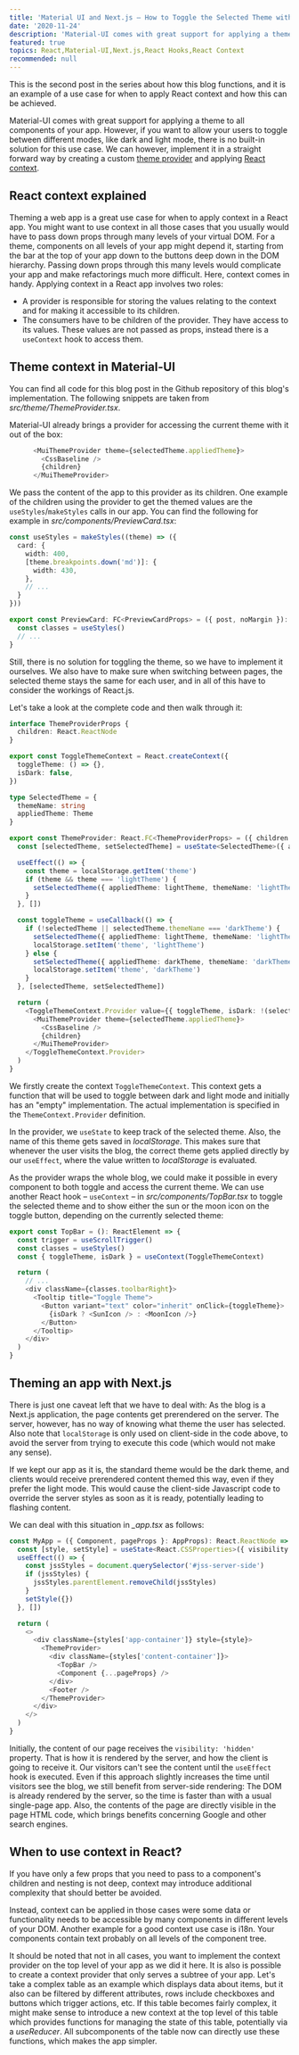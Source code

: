 ```yaml
---
title: 'Material UI and Next.js – How to Toggle the Selected Theme with React Context'
date: '2020-11-24'
description: 'Material-UI comes with great support for applying a theme to all components of your app. However, if you want to allow your users to toggle between different modes, like dark and light mode, there is no built-in solution for this use case. In this post, we are going to see how this feature can be easily implemented with React context.'
featured: true
topics: React,Material-UI,Next.js,React Hooks,React Context
recommended: null
---
```


This is the second post in the series about how this blog functions, and it is an example of a use case for when to apply React context and how this can be achieved.

Material-UI comes with great support for applying a theme to all components of your app. However, if you want to allow your users to toggle between different modes, like dark and light mode, there is no built-in solution for this use case.
We can however, implement it in a straight forward way by creating a custom [theme provider](https://material-ui.com/customization/theming/#theme-provider) 
and applying [React context](https://reactjs.org/docs/context.html).

## React context explained

Theming a web app is a great use case for when to apply context in a React app. You might want to use
context in all those cases that you usually would have to pass down props through many levels of your virtual DOM.
For a theme, components on all levels of your app might depend it, starting from the bar at the top of your app down to the buttons deep down in the DOM hierarchy. Passing down props through this many levels would complicate your app and make refactorings much more difficult. Here, context comes in handy. Applying context in a React app involves two roles:

* A provider is responsible for storing the values relating to the context and for making it accessible to its children.
* The consumers have to be children of the provider. They have access to its values. These values are not passed as props,
instead there is a `useContext` hook to access them.

## Theme context in Material-UI

You can find all code for this blog post in the Github repository of this blog's implementation.
The following snippets are taken from _src/theme/ThemeProvider.tsx_.

Material-UI already brings a provider for accessing the current theme with it out of the box:

```typescript
      <MuiThemeProvider theme={selectedTheme.appliedTheme}>
        <CssBaseline />
        {children}
      </MuiThemeProvider>
```

We pass the content of the app to this provider as its children. One example of the children
using the provider to get the themed values are the `useStyles`/`makeStyles` calls in our app.
You can find the following for example in _src/components/PreviewCard.tsx_:
```typescript
const useStyles = makeStyles((theme) => ({
  card: {
    width: 400,
    [theme.breakpoints.down('md')]: {
      width: 430,
    },
    // ...
  }
}))

export const PreviewCard: FC<PreviewCardProps> = ({ post, noMargin }): ReactElement => {
  const classes = useStyles()
  // ...
}
```

Still, there is no solution for toggling the theme, so we have to implement it ourselves.
We also have to make sure when switching between pages, the selected theme stays the same for each user,
and in all of this have to consider the workings of React.js.

Let's take a look at the complete code and then walk through it:

```typescript
interface ThemeProviderProps {
  children: React.ReactNode
}

export const ToggleThemeContext = React.createContext({
  toggleTheme: () => {},
  isDark: false,
})

type SelectedTheme = {
  themeName: string
  appliedTheme: Theme
}

export const ThemeProvider: React.FC<ThemeProviderProps> = ({ children }: ThemeProviderProps) => {
  const [selectedTheme, setSelectedTheme] = useState<SelectedTheme>({ appliedTheme: darkTheme, themeName: 'darkTheme' })

  useEffect(() => {
    const theme = localStorage.getItem('theme')
    if (theme && theme === 'lightTheme') {
      setSelectedTheme({ appliedTheme: lightTheme, themeName: 'lightTheme' })
    }
  }, [])

  const toggleTheme = useCallback(() => {
    if (!selectedTheme || selectedTheme.themeName === 'darkTheme') {
      setSelectedTheme({ appliedTheme: lightTheme, themeName: 'lightTheme' })
      localStorage.setItem('theme', 'lightTheme')
    } else {
      setSelectedTheme({ appliedTheme: darkTheme, themeName: 'darkTheme' })
      localStorage.setItem('theme', 'darkTheme')
    }
  }, [selectedTheme, setSelectedTheme])

  return (
    <ToggleThemeContext.Provider value={{ toggleTheme, isDark: !(selectedTheme.themeName === 'lightTheme') }}>
      <MuiThemeProvider theme={selectedTheme.appliedTheme}>
        <CssBaseline />
        {children}
      </MuiThemeProvider>
    </ToggleThemeContext.Provider>
  )
}
``` 
We firstly create the context ``ToggleThemeContext``. This context gets a function that will be used to toggle between dark
and light mode and initially has an "empty" implementation. The actual implementation is specified in the ``ThemeContext.Provider`` definition.

In the provider, we ``useState`` to keep track of the selected theme. Also, the name of this theme gets saved in _localStorage_.
This makes sure that whenever the user visits the blog, the correct theme gets applied directly by our ``useEffect``, where the value
written to _localStorage_ is evaluated.

As the provider wraps the whole blog, we could make it possible in every component to both toggle and access the current theme.
We can use another React hook – ``useContext`` – in _src/components/TopBar.tsx_ to toggle the selected theme and to show either
the sun or the moon icon on the toggle button, depending on the currently selected theme:
```typescript
export const TopBar = (): ReactElement => {
  const trigger = useScrollTrigger()
  const classes = useStyles()
  const { toggleTheme, isDark } = useContext(ToggleThemeContext)

  return (
    // ...
    <div className={classes.toolbarRight}>
      <Tooltip title="Toggle Theme">
        <Button variant="text" color="inherit" onClick={toggleTheme}>
          {isDark ? <SunIcon /> : <MoonIcon />}
        </Button>
      </Tooltip>
    </div>
  )
}
```

## Theming an app with Next.js
There is just one caveat left that we have to deal with: As the blog is a Next.js application, the page contents get prerendered
on the server. The server, however, has no way of knowing what theme the user has selected. Also note that ``localStorage`` is only
used on client-side in the code above, to avoid the server from trying to execute this code (which would not make any sense).

If we kept our app as it is, the standard theme would be the dark theme, and clients would receive prerendered content themed this way, even if they prefer the light mode. This would cause the client-side Javascript code to override the server styles as soon as it is ready, potentially leading to flashing content.

We can deal with this situation in _\_app.tsx_ as follows:

```typescript
const MyApp = ({ Component, pageProps }: AppProps): React.ReactNode => {
  const [style, setStyle] = useState<React.CSSProperties>({ visibility: 'hidden' })
  useEffect(() => {
    const jssStyles = document.querySelector('#jss-server-side')
    if (jssStyles) {
      jssStyles.parentElement.removeChild(jssStyles)
    }
    setStyle({})
  }, [])

  return (
    <>
      <div className={styles['app-container']} style={style}>
        <ThemeProvider>
          <div className={styles['content-container']}>
            <TopBar />
            <Component {...pageProps} />
          </div>
          <Footer />
        </ThemeProvider>
      </div>
    </>
  )
}
```

Initially, the content of our page receives the ``visibility: 'hidden'`` property. That is how it is rendered by the server,
and how the client is going to receive it. Our visitors can't see the content until the ``useEffect`` hook is executed.
Even if this approach slightly increases the time until visitors see the blog, we still benefit from 
server-side rendering: The DOM is already rendered by the server, so the time is faster than with a usual single-page app.
Also, the contents of the page are directly visible in the page HTML code, which brings benefits concerning Google and other 
search engines.

## When to use context in React?
If you have only a few props that you need to pass to a component's children and nesting is not deep, context may introduce
additional complexity that should better be avoided. 

Instead, context can be applied in those cases were some data or functionality needs to be accessible by many components in different levels
of your DOM. Another example for a good context use case is i18n. Your components contain text probably on all levels of the component tree.


It should be noted that not in all cases, you want to implement the context provider on the top level of your app
as we did it here. It is also is possible to create a context provider that only serves a subtree of your app. Let's take
a complex table as an example which displays data about items, but it also can be filtered by different attributes, rows 
include checkboxes and buttons which trigger actions, etc. If this table becomes fairly complex, it might make sense
to introduce a new context at the top level of this table which provides functions for managing the state of this table,
potentially via a _useReducer_. All subcomponents of the table now can directly use these functions, which makes the app simpler.
